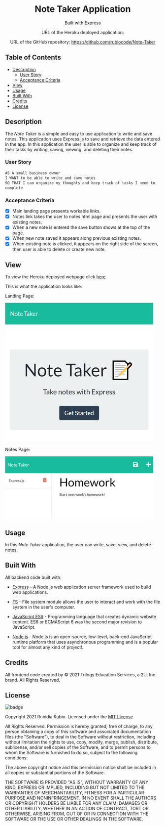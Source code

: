 <div align="center">

# Note Taker Application


Built with Express

URL of the Heroku deployed application:

URL of the GitHub repository: https://github.com/rubiocode/Note-Taker

</div>

## Table of Contents 

* [Description](#description)
    * [User Story](#user-story)
    * [Acceptance Criteria](#acceptance-criteria)
* [View](#view)
* [Usage](#usage)
* [Built With](#built-with)
* [Credits](#credits)
* [License](#license)

## Description

The _Note Taker_ is a simple and easy to use application to write and save notes. This application uses Express.js to save and retrieve the data entered in the app. In this application the user is able to organize and keep track of their tasks by writing, saving, viewing, and deleting their notes.

### User Story

```
AS A small business owner
I WANT to be able to write and save notes
SO THAT I can organize my thoughts and keep track of tasks I need to complete
```

### Acceptance Criteria

- [x] Main landing page presents workable links.
- [x] Notes link takes the user to notes html page and presents the user with existing notes.
- [x] When a new note is entered the save button shows at the top of the page.
- [x] When new note saved it appears along previous existing notes.
- [x] When existing note is clicked, it appears on the right side of the screen, then user is able to delete or create new note.  

## View

To view the Heroku deployed webpage click [here]().

This is what the application looks like:

Landing Page: 

<img src="./public/assets/img/landingPage.png" alt="Landing Page" style="height: auto ; width:30rem;"/>



Notes Page:

<img src="./public/assets/img/notesPage.png" alt="Notes Page" style="height: auto ; width:30rem;"/>

## Usage

In this _Note Taker_ application, the user can write, save, view, and delete notes. 


## Built With

All backend code built with:

* [Express](https://expressjs.com/) - A Node.js web application server framework used to build web applications.

* [FS](https://nodejs.org/dist/latest-v14.x/docs/api/fs.html) - File system module allows the user to interact and work with the file system in the user's computer.

* [JavaScript ES6](https://www.w3schools.com/Js/js_es6.asp) - Programming language that creates dynamic website content. ES6 or ECMAScript 6 was the second major revision to JavaScript.

* [Node.js](https://nodejs.dev/learn/) - Node.js is an open-source, low-level, back-end JavaScript runtime platform that uses asynchronous programming and is a popular tool for almost any kind of project!. 
 

## Credits

All frontend code created by © 2021 Trilogy Education Services, a 2U, Inc. brand. All Rights Reserved.

## License

![badge](https://img.shields.io/badge/License-mit-blue)

Copyright 2021 Rubidia Rubio. Licensed under the [MIT License](https://opensource.org/licenses/MIT)

All Rights Reserved. Permission is hereby granted, free of charge, to any person obtaining a copy of this software and associated documentation files (the "Software"), to deal in the Software without restriction, including without limitation the rights to use, copy, modify, merge, publish, distribute, sublicense, and/or sell copies of the Software, and to permit persons to whom the Software is furnished to do so, subject to the following conditions:

The above copyright notice and this permission notice shall be included in all copies or substantial portions of the
Software.

THE SOFTWARE IS PROVIDED "AS IS", WITHOUT WARRANTY OF ANY KIND, EXPRESS OR IMPLIED, INCLUDING BUT NOT LIMITED TO THE
WARRANTIES OF MERCHANTABILITY, FITNESS FOR A PARTICULAR PURPOSE AND NONINFRINGEMENT. IN NO EVENT SHALL THE AUTHORS OR
COPYRIGHT HOLDERS BE LIABLE FOR ANY CLAIM, DAMAGES OR OTHER LIABILITY, WHETHER IN AN ACTION OF CONTRACT, TORT OR
OTHERWISE, ARISING FROM, OUT OF OR IN CONNECTION WITH THE SOFTWARE OR THE USE OR OTHER DEALINGS IN THE SOFTWARE.